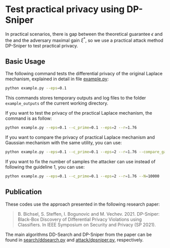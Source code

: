 # Test practical privacy using DP-Sniper

In practical scenarios, there is gap between the theoretical guarantee $\epsilon$ and the and the adversary maximal gain $\xi^\ast$, so we use a practical attack method DP-Sniper to test practical privacy.



## Basic Usage

The following command tests the differential privacy of the original Laplace mechanism,
explained in detail in file [example.py](dpsniper/example.py):

```bash
python example.py --eps=0.1
```

This commands stores temporary outputs and log files to the folder
`example_outputs` of the current working directory.

If you want to test the privacy of the practical Laplace mechanism, the command is as follow:

```bash
python example.py --eps=0.1 --c_prime=0.1 --eps=2 --r=1.76
```

If you want to compare the privacy of practical Laplace mechanism and Gaussian mechanism with the same utility, you can use:

```bash
python example.py --eps=0.1 --c_prime=0.1 --eps=2 --r=1.76 --compare_gaussian=1
```

If you want to fix the number of samples the attacker can use instead of following the guideline 1, you can use:

```bash
python example.py --eps=0.1 --c_prime=0.1 --eps=2 --r=1.76 --N=10000
```



## Publication

These codes use the approach presented in the following research paper:

> B. Bichsel, S. Steffen, I. Bogunovic and M. Vechev. 2021.
> DP-Sniper: Black-Box Discovery of Differential Privacy Violations using Classifiers.
> In IEEE Symposium on Security and Privacy (SP 2021).

The main algorithms DD-Search and DP-Sniper from the paper can be found in
[search/ddsearch.py](dpsniper/search/ddsearch.py) and
[attack/dpsniper.py](dpsniper/attack/dpsniper.py), respectively.